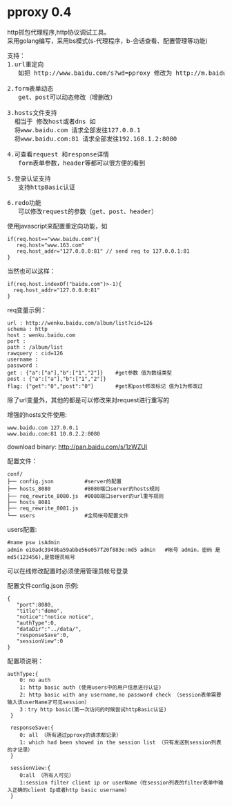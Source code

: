 pproxy 0.4
======
http抓包代理程序,http协议调试工具。  
采用golang编写，采用bs模式(s-代理程序，b-会话查看、配置管理等功能)  



<pre>
支持：
1.url重定向
   如把 http://www.baidu.com/s?wd=pproxy 修改为 http://m.baidu.com/s?wd=pproxy
   
2.form表单动态  
   get、post可以动态修改（增删改）  
   
3.hosts文件支持
  相当于 修改host或者dns 如  
  将www.baidu.com 请求全部发往127.0.0.1  
  将www.baidu.com:81 请求全部发往192.168.1.2:8080  
  
4.可查看request 和response详情
   form表单参数，header等都可以很方便的看到
   
5.登录认证支持
   支持httpBasic认证
   
6.redo功能
   可以修改request的参数（get、post、header）
</pre>

使用javascript来配置重定向功能，如
```
if(req.host=="www.baidu.com"){
   req.host="www.163.com"
   req.host_addr="127.0.0.0:81" // send req to 127.0.0.1:81
}
```
当然也可以这样：
```
if(req.host.indexOf("baidu.com")>-1){
  req.host_addr="127.0.0.0:81"
}
```

req变量示例：
```
url : http://wenku.baidu.com/album/list?cid=126
schema : http
host : wenku.baidu.com
port : 
path : /album/list
rawquery : cid=126
username : 
password : 
get : {"a":["a"],"b":["1","2"]}    #get参数 值为数组类型
post : {"a":["a"],"b":["1","2"]}
flag: {"get":"0","post":"0"}       #get和post修改标记 值为1为修改过
```
除了url变量外，其他的都是可以修改来对request进行重写的

增强的hosts文件使用:
```
www.baidu.com 127.0.0.1
www.baidu.com:81 10.0.2.2:8080
```

download binary: <http://pan.baidu.com/s/1zWZUI>


配置文件：
```
conf/
├── config.json          #server的配置
├── hosts_8080           #8080端口server的hosts规则
├── req_rewrite_8080.js  #8080端口server的url重写规则
├── hosts_8081
├── req_rewrite_8081.js
└── users                #全局帐号配置文件
```

users配置:
```
#name psw isAdmin
admin e10adc3949ba59abbe56e057f20f883e:md5 admin   #帐号 admin，密码 是 md5(123456),是管理员帐号
```
可以在线修改配置时必须使用管理员帐号登录

配置文件config.json 示例:
```
{
   "port":8080,
   "title":"demo",
   "notice":"notice notice",
   "authType":0,
   "dataDir":"../data/",
   "responseSave":0,
   "sessionView":0
}
```
配置项说明：
```
authType:{
    0: no auth
    1: http basic auth (使用users中的用户信息进行认证)
    2: http basic with any username,no password check （session表单需要输入该userName才可见session）
    3：try http basic(第一次访问的时候尝试httpBasic认证)
 }
 
 responseSave:{
    0: all （所有通过pproxy的请求都记录）
    1: which had been showed in the session list （只有发送到session列表的才记录）
 }
 
 sessionView:{
    0:all （所有人可见）
    1:session filter client ip or userName（在session列表的filter表单中输入正确的client Ip或者http basic username）
 }
```
